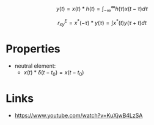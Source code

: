 


$$y(t)=x(t)*h(t)=\int_{-\infty}^\infty h(\tau)x(t-\tau)d\tau$$

$$r^E_{xy}=x^*(-\tau)*y(\tau)=\int x^*(t)y(\tau+t)dt$$
# Properties
- neutral element:
	- $x(t)*\delta(t-t_0)=x(t-t_0)$
 
# Links
- https://www.youtube.com/watch?v=KuXjwB4LzSA